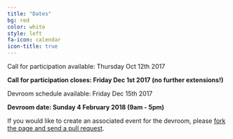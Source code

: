 ```yaml
---
title: "Dates"
bg: red
color: white
style: left 
fa-icon: calendar
icon-title: true
---
```


Call for participation available: Thursday Oct 12th 2017

<strong>Call for participation closes: Friday Dec 1st 2017 (no further extensions!)</strong>

Devroom schedule available: Friday Dec 15th 2017

<strong>Devroom date: Sunday 4 February 2018 (9am - 5pm)</strong>

If you would like to create an associated event for the devroom, please [fork the
page and send a pull
request](https://github.com/hpc-bigdata-fosdem18/hpc-bigdata-fosdem18.github.io).
